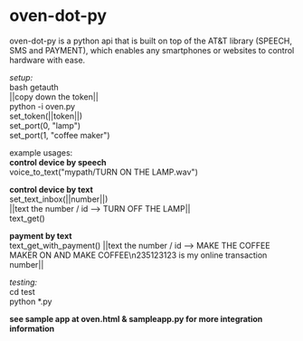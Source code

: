 oven-dot-py
==============

oven-dot-py is a python api that is built on top of the AT&T library (SPEECH, SMS and PAYMENT), which enables any smartphones or websites to control hardware with ease.   
   
*setup:*   
bash getauth   
||copy down the token||   
python -i oven.py   
set_token(||token||)   
set_port(0, "lamp")   
set_port(1, "coffee maker")   

example usages:   
**control device by speech**   
voice_to_text("mypath/TURN ON THE LAMP.wav")   
    
**control device by text**   
set_text_inbox(||number||)   
||text the number / id --> TURN OFF THE LAMP||   
text_get()   

**payment by text**   
text_get_with_payment()
||text the number / id --> MAKE THE COFFEE MAKER ON AND MAKE COFFEE\n235123123 is my online transaction number||   


*testing:*   
cd test   
python *.py   
   

**see sample app at oven.html & sampleapp.py for more integration information**
